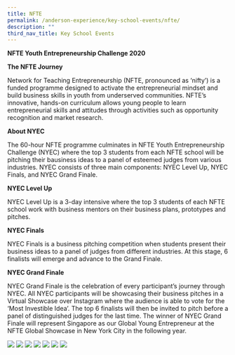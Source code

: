```yaml
---
title: NFTE
permalink: /anderson-experience/key-school-events/nfte/
description: ""
third_nav_title: Key School Events
---
```

**NFTE Youth Entrepreneurship Challenge 2020**

**The NFTE Journey**

Network for Teaching Entrepreneurship  (NFTE, pronounced as ‘nifty’) is a funded programme designed to activate the entrepreneurial mindset and build business skills in youth from underserved communities. NFTE’s innovative, hands-on curriculum allows young people to learn entrepreneurial skills and attitudes through activities such as opportunity recognition and market research.

**About NYEC**

The 60-hour NFTE programme culminates in NFTE Youth Entrepreneurship Challenge (NYEC) where the top 3 students from each NFTE school will be pitching their bausiness ideas to a panel of esteemed judges from various industries. NYEC consists of three main components: NYEC Level Up, NYEC Finals, and NYEC Grand Finale.

**NYEC Level Up**

NYEC Level Up is a 3-day intensive where the top 3 students of each NFTE school work with business mentors on their business plans, prototypes and pitches.

**NYEC Finals**

NYEC Finals is a business pitching competition when students present their business ideas to a panel of judges from different industries. At this stage, 6 finalists will emerge and advance to the Grand Finale.

**NYEC Grand Finale**

NYEC Grand Finale is the celebration of every participant’s journey through NYEC. All NYEC participants will be showcasing their business pitches in a Virtual Showcase over Instagram where the audience is able to vote for the ‘Most Investible Idea’. The top 6 finalists will then be invited to pitch before a panel of distinguished judges for the last time. The winner of NYEC Grand Finale will represent Singapore as our Global Young Entrepreneur at the NFTE Global Showcase in New York City in the following year.

![](/images/NFTE01.jpeg)
![](/images/NFTE02.jpeg)
![](/images/NFTE03.jpeg)
![](/images/NFTE04.jpeg)
![](/images/NFTE05.jpeg)
![](/images/NFTE06.jpeg)
![](/images/NFTE07.jpeg)